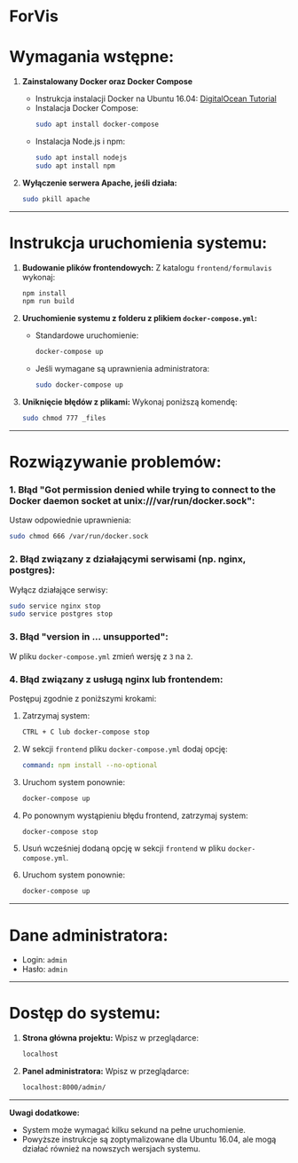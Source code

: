 # ForVis

# Wymagania wstępne:

1. **Zainstalowany Docker oraz Docker Compose**
   - Instrukcja instalacji Docker na Ubuntu 16.04: 
     [DigitalOcean Tutorial](https://www.digitalocean.com/community/tutorials/how-to-install-and-use-docker-on-ubuntu-16-04)
   - Instalacja Docker Compose:
     ```bash
     sudo apt install docker-compose
     ```
   - Instalacja Node.js i npm:
     ```bash
     sudo apt install nodejs
     sudo apt install npm
     ```

2. **Wyłączenie serwera Apache, jeśli działa:**
   ```bash
   sudo pkill apache
   ```

---

# Instrukcja uruchomienia systemu:

1. **Budowanie plików frontendowych:**
   Z katalogu `frontend/formulavis` wykonaj:
   ```bash
   npm install
   npm run build
   ```

2. **Uruchomienie systemu z folderu z plikiem `docker-compose.yml`:**
   - Standardowe uruchomienie:
     ```bash
     docker-compose up
     ```
   - Jeśli wymagane są uprawnienia administratora:
     ```bash
     sudo docker-compose up
     ```

3. **Uniknięcie błędów z plikami:**
   Wykonaj poniższą komendę:
   ```bash
   sudo chmod 777 _files
   ```

---

# Rozwiązywanie problemów:

### 1. **Błąd "Got permission denied while trying to connect to the Docker daemon socket at unix:///var/run/docker.sock":**
   Ustaw odpowiednie uprawnienia:
   ```bash
   sudo chmod 666 /var/run/docker.sock
   ```

### 2. **Błąd związany z działającymi serwisami (np. nginx, postgres):**
   Wyłącz działające serwisy:
   ```bash
   sudo service nginx stop
   sudo service postgres stop
   ```

### 3. **Błąd "version in ... unsupported":**
   W pliku `docker-compose.yml` zmień wersję z `3` na `2`.

### 4. **Błąd związany z usługą nginx lub frontendem:**
   Postępuj zgodnie z poniższymi krokami:
   1. Zatrzymaj system:
      ```bash
      CTRL + C lub docker-compose stop
      ```

   2. W sekcji `frontend` pliku `docker-compose.yml` dodaj opcję:
      ```yml
      command: npm install --no-optional
      ```

   3. Uruchom system ponownie:
      ```bash
      docker-compose up
      ```

   4. Po ponownym wystąpieniu błędu frontend, zatrzymaj system:
      ```bash
      docker-compose stop
      ```

   5. Usuń wcześniej dodaną opcję w sekcji `frontend` w pliku `docker-compose.yml`.

   6. Uruchom system ponownie:
      ```bash
      docker-compose up
      ```

---

# Dane administratora:

- Login: `admin`
- Hasło: `admin`

---

# Dostęp do systemu:

1. **Strona główna projektu:**
   Wpisz w przeglądarce:
   ```txt
   localhost
   ```

2. **Panel administratora:**
   Wpisz w przeglądarce:
   ```txt
   localhost:8000/admin/
   ```

---

**Uwagi dodatkowe:**
- System może wymagać kilku sekund na pełne uruchomienie.
- Powyższe instrukcje są zoptymalizowane dla Ubuntu 16.04, ale mogą działać również na nowszych wersjach systemu.
